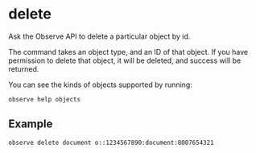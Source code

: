 # delete

Ask the Observe API to delete a particular object by id.

The command takes an object type, and an ID of that object. If you have
permission to delete that object, it will be deleted, and success will be
returned.

You can see the kinds of objects supported by running:

    observe help objects

## Example

    observe delete document o::1234567890:document:8007654321

